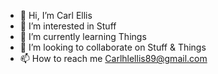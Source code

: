 - 👋 Hi, I’m Carl Ellis
- 👀 I’m interested in Stuff
- 🌱 I’m currently learning Things
- 💞️ I’m looking to collaborate on Stuff & Things
- 📫 How to reach me Carlhlellis89@gmail.com


